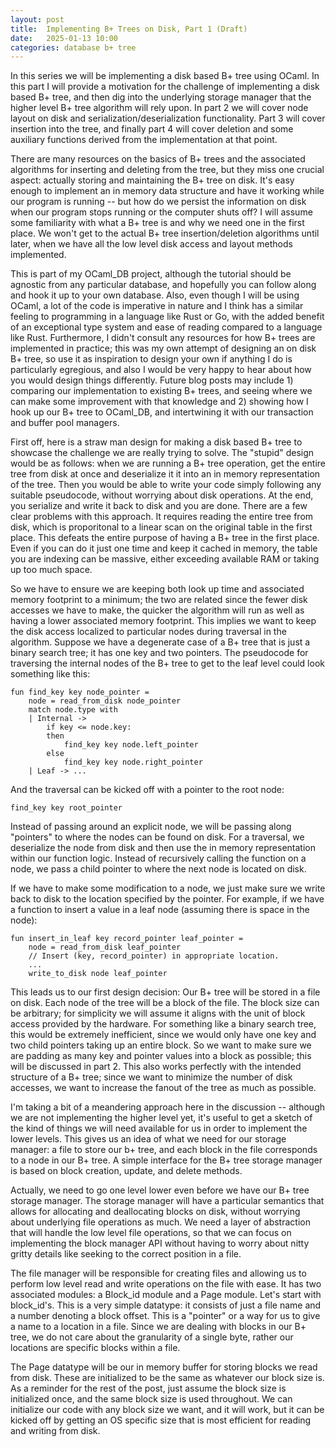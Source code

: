 ```yaml
---
layout: post
title:  Implementing B+ Trees on Disk, Part 1 (Draft)
date:   2025-01-13 10:00
categories: database b+ tree
---
```


In this series we will be implementing a disk based B+ tree using OCaml. In this part I will provide a motivation for the challenge of implementing a disk based B+ tree, and then dig into the underlying storage manager that the higher level B+ tree algorithm will rely upon. In part 2 we will cover node layout on disk and serialization/deserialization functionality. Part 3 will cover insertion into the tree, and finally part 4 will cover deletion and some auxiliary functions derived from the implementation at that point. 

There are many resources on the basics of B+ trees and the associated algorithms for inserting and deleting from the tree, but they miss one crucial aspect: actually storing and maintaining the B+ tree on disk. It's easy enough to implement an in memory data structure and have it working while our program is running -- but how do we persist the information on disk when our program stops running or the computer shuts off? I will assume some familiarity with what a B+ tree is and why we need one in the first place. We won't get to the actual B+ tree insertion/deletion algorithms until later, when we have all the low level disk access and layout methods implemented. 

This is part of my OCaml_DB project, although the tutorial should be agnostic from any particular database, and hopefully you can follow along and hook it up to your own database. Also, even though I will be using OCaml, a lot of the code is imperative in nature and I think has a similar feeling to programming in a language like Rust or Go, with the added benefit of an exceptional type system and ease of reading compared to a language like Rust. Furthermore, I didn't consult any resources for how B+ trees are implemented in practice; this was my own attempt of designing an on disk B+ tree, so use it as inspiration to design your own if anything I do is particularly egregious, and also I would be very happy to hear about how you would design things differently. Future blog posts may include 1) comparing our implementation to existing B+ trees, and seeing where we can make some improvement with that knowledge and 2) showing how I hook up our B+ tree to OCaml_DB, and intertwining it with our transaction and buffer pool managers.

First off, here is a straw man design for making a disk based B+ tree to showcase the challenge we are really trying to solve. The "stupid" design would be as follows: when we are running a B+ tree operation, get the entire tree from disk at once and deserialize it it into an in memory representation of the tree. Then you would be able to write your code simply following any suitable pseudocode, without worrying about disk operations. At the end, you serialize and write it back to disk and you are done. There are a few clear problems with this approach. It requires reading the entire tree from disk, which is proporitonal to a linear scan on the original table in the first place. This defeats the entire purpose of having a B+ tree in the first place. Even if you can do it just one time and keep it cached in memory, the table you are indexing can be massive, either exceeding available RAM or taking up too much space. 

So we have to ensure we are keeping both look up time and associated memory footprint to a minimum; the two are related since the fewer disk accesses we have to make, the quicker the algorithm will run as well as having a lower associated memory footprint. This implies we want to keep the disk access localized to particular nodes during traversal in the algorithm. Suppose we have a degenerate case of a B+ tree that is just a binary search tree; it has one key and two pointers. The pseudocode for traversing the internal nodes of the B+ tree to get to the leaf level could look something like this: 

```
fun find_key key node_pointer = 
    node = read_from_disk node_pointer 
    match node.type with 
    | Internal -> 
        if key <= node.key:
        then 
            find_key key node.left_pointer 
        else
            find_key key node.right_pointer 
    | Leaf -> ...
```

And the traversal can be kicked off with a pointer to the root node: 

```
find_key key root_pointer
```

Instead of passing around an explicit node, we will be passing along "pointers" to where the nodes can be found on disk. For a traversal, we deserialize the node from disk and then use the in memory representation within our function logic. Instead of recursively calling the function on a node, we pass a child pointer to where the next node is located on disk. 

If we have to make some modification to a node, we just make sure we write back to disk to the location specified by the pointer. For example, if we have a function to insert a value in a leaf node (assuming there is space in the node):

```
fun insert_in_leaf key record_pointer leaf_pointer = 
    node = read_from_disk leaf_pointer
    // Insert (key, record_pointer) in appropriate location. 
    ...
    write_to_disk node leaf_pointer
```

This leads us to our first design decision: Our B+ tree will be stored in a file on disk. Each node of the tree will be a block of the file. The block size can be arbitrary; for simplicity we will assume it aligns with the unit of block access provided by the hardware. For something like a binary search tree, this would be extremely inefficient, since we would only have one key and two child pointers taking up an entire block. So we want to make sure we are padding as many key and pointer values into a block as possible; this will be discussed in part 2. This also works perfectly with the intended structure of a B+ tree; since we want to minimize the number of disk accesses, we want to increase the fanout of the tree as much as possible. 


I'm taking a bit of a meandering approach here in the discussion -- although we are not implementing the higher level yet, it's useful to get a sketch of the kind of things we will need available for us in order to implement the lower levels. This gives us an idea of what we need for our storage manager:
a file to store our b+ tree, and each block in the file corresponds to a node in our B+ tree. A simple interface for the B+ tree storage manager is based on block creation, update, and delete methods. 

Actually, we need to go one level lower even before we have our B+ tree storage manager. The storage manager will have a particular semantics that allows for allocating and deallocating blocks on disk, without worrying about underlying file operations as much. We need a layer of abstraction that will handle the low level file operations, so that we can focus on implementing the block manager API without having to worry about nitty gritty details like seeking to the correct position in a file. 

The file manager will be responsible for creating files and allowing us to perform low level read and write operations on the file with ease. It has two associated modules: a Block_id module and a Page module. Let's start with block_id's. This is a very simple datatype: it consists of just a file name and a number denoting a block offset. This is a "pointer" or a way for us to give a name to a location in a file. Since we are dealing with blocks in our B+ tree, we do not care about the granularity of a single byte, rather our locations are specific blocks within a file. 

The Page datatype will be our in memory buffer for storing blocks we read from disk. These are initialized to be the same as whatever our block size is. As a reminder for the rest of the post, just assume the block size is initialized once, and the same block size is used throughout. We can initialize our code with any block size we want, and it will work, but it can be kicked off by getting an OS specific size that is most efficient for reading and writing from disk. 











